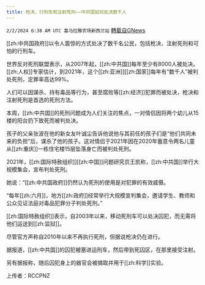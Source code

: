 ```yaml
---
title: 枪决、行刑车和注射死刑——中共国如何处决数千人
---
```

`2/2/2024 6:38 AM UTC 喜马拉雅农场新西兰站` [轉載自GNews](https://gnews.org/articles/2275741)

[[zh:中共国政府]]以令人震惊的方式处决了数千名公民，包括枪决、注射死刑和可怕的行刑车。

世界反对死刑联盟表示，从2007年起，[[zh:中共国]]每年至少有8000人被处决。[[zh:人权]]专家估计，到2021年，这个[[zh:亚洲]][[zh:国家]]每年有“数千人”被判处死刑，定罪率高达99%。

人们可以因谋杀、持有毒品等行为，甚至腐败等[[zh:经济]]犯罪而被处决，枪决和注射死刑是首选的死刑方法。

本周，[[zh:中共国]]的死刑问题成为人们关注的焦点，一对情侣因将两个幼儿从15楼的阳台扔下致死而被判处决。

孩子的父亲张波在他的新女友叶诚尘告诉他说他与其前任的孩子们是“他们共同未来的负担”后，谋杀了他的孩子。这对情侣于2021年因在2020年蓄意令两名儿童从[[zh:重庆]]一栋住宅楼15层坠落身亡而被判处死刑。

2021年，[[zh:国际特赦组织]][[zh:中国]]问题研究员王凯称，[[zh:中共国]]举行大规模集会，宣布判处死刑。

她说：“[[zh:中共国政府]]仍然认为死刑的使用是对犯罪的有效威慑。

“每年[[zh:六月]]，地方[[zh:政府]]经常举行大规模宣判集会，邀请学生、教师和公众见证法庭对毒品犯罪分子判处死刑。”

[[zh:国际特赦组织]]表示，自2003年以来，移动死刑车可以处决囚犯，而无需将他们运送到[[zh:监狱]]。

尽管官方声称自2010年以来不再执行死刑，但据说枪决仍在进行。

据报道，[[zh:中共国]]的囚犯被塞进运刑车，然后带到死囚区，在那里接受注射。

另有据报称，随后囚犯身上的器官会被摘取并用于[[zh:科学]]实验。

上传者：RCCPNZ
